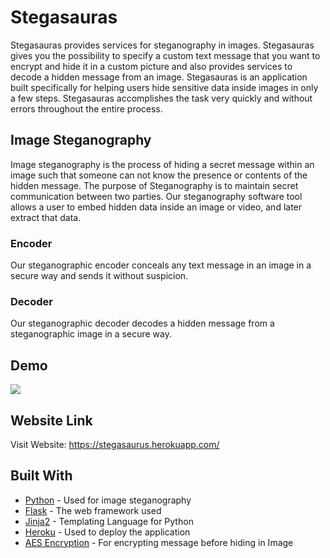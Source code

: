 # Stegasauras
Stegasauras provides services for steganography in images. Stegasauras gives you the possibility to specify a custom text message that you want to encrypt and hide it in a custom picture and also provides services to decode a hidden message from an image. Stegasauras is an application built specifically for helping users hide sensitive data inside images in only a few steps. Stegasauras accomplishes the task very quickly and without errors throughout the entire process. 
## Image Steganography
Image steganography is the process of hiding a secret message within an image such that someone can not know the presence or contents of the hidden message. The purpose of Steganography is to maintain secret communication between two parties. Our steganography software tool allows a user to embed hidden data inside an image or video, and later extract that data.
### Encoder
Our steganographic encoder conceals any text message in an image in a secure way and sends it without suspicion.
### Decoder
Our steganographic decoder decodes a hidden message from a steganographic image in a secure way.
## Demo

![](Demo.gif)
## Website Link
Visit Website: https://stegasaurus.herokuapp.com/
## Built With
* [Python](https://docs.python.org/3/) - Used for image steganography
* [Flask](https://flask.palletsprojects.com/en/1.1.x/) - The web framework used
* [Jinja2](https://jinja.palletsprojects.com/en/2.11.x/) - Templating Language for Python
* [Heroku](https://devcenter.heroku.com/categories/reference) - Used to deploy the application
* [AES Encryption](https://en.wikipedia.org/wiki/Advanced_Encryption_Standard) - For encrypting message before hiding in Image


